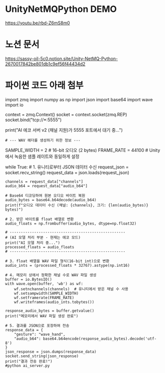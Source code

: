 # UnityNetMQPython DEMO
https://youtu.be/rbd-Z6mS8m0
#  노션 문서
https://sassy-oil-5c0.notion.site/Unity-NetMQ-Python-2670017842be801db1c9ef56f44434d2
# 
# 파이썬 코드 아래 첨부
import zmq
import numpy as np
import json
import base64
import wave
import io

context = zmq.Context()
socket = context.socket(zmq.REP)
socket.bind("tcp://*:5555")

print("AI 에코 서버 v2 (채널 지원)가 5555 포트에서 대기 중...")

    # --- WAV 헤더를 생성하기 위한 정보 ---
SAMPLE_WIDTH = 2  # 16-bit 오디오 (2 bytes)
FRAME_RATE = 44100  # Unity에서 녹음한 샘플 레이트와 동일하게 설정

while True:
    # 1. 유니티로부터 JSON 데이터 수신
    request_json = socket.recv_string()
    request_data = json.loads(request_json)

    channels = request_data["channels"]
    audio_b64 = request_data["audio_b64"]
    
    # Base64 디코딩하여 원본 오디오 바이트 복원
    audio_bytes = base64.b64decode(audio_b64)
    print(f"오디오 데이터 수신 (채널: {channels}, 크기: {len(audio_bytes)} bytes)")

    # 2. 받은 바이트를 float 배열로 변환
    audio_floats = np.frombuffer(audio_bytes, dtype=np.float32)

    # ----------------------------------------------------
    # (AI 모델 처리 부분 - 현재는 에코 모드)
    print("AI 모델 처리 중...")
    processed_floats = audio_floats
    # ----------------------------------------------------

    # 3. float 배열을 WAV 파일 형식(16-bit int)으로 변환
    audio_ints = (processed_floats * 32767).astype(np.int16)

    # 4. 메모리 상에서 정확한 채널 수로 WAV 파일 생성
    buffer = io.BytesIO()
    with wave.open(buffer, 'wb') as wf:
        wf.setnchannels(channels)  # 유니티에서 받은 채널 수 사용
        wf.setsampwidth(SAMPLE_WIDTH)
        wf.setframerate(FRAME_RATE)
        wf.writeframes(audio_ints.tobytes())
    
    response_audio_bytes = buffer.getvalue()
    print("메모리에서 WAV 파일 생성 완료")

    # 5. 결과를 JSON으로 포장하여 전송
    response_data = {
        "gesture": "wave_hand",
        "audio_b64": base64.b64encode(response_audio_bytes).decode('utf-8')
    }
    json_response = json.dumps(response_data)
    socket.send_string(json_response)
    print("결과 전송 완료!")
    #python ai_server.py
